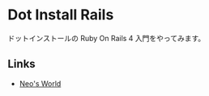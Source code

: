# Dot Install Rails

ドットインストールの Ruby On Rails 4 入門をやってみます。


## Links

- [Neo's World](https://neos21.net/)
